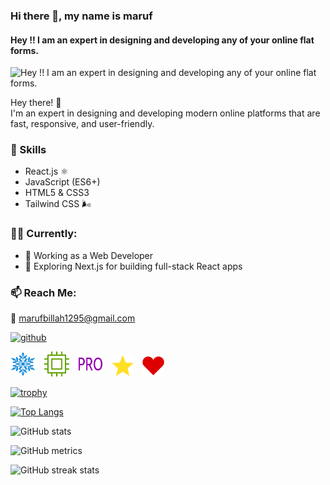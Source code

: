 ### Hi there 👋, my name is maruf
#### Hey !! I am an expert in designing and developing any of your online flat forms.
![Hey !! I am an expert in designing and developing any of your online flat forms.](https://scontent.fdac99-1.fna.fbcdn.net/v/t39.30808-6/473193955_122185078742091891_6096874707552078278_n.jpg?_nc_cat=104&ccb=1-7&_nc_sid=cc71e4&_nc_eui2=AeEq6g_MnE5wCfxj-eH-k996voIvFVnVFwO-gi8VWdUXA6l6XbZLBKM4p7qmZMZfkq_Syd_yJiyWGleE80ZCKnRi&_nc_ohc=S96iXSIE9ksQ7kNvwFjo8sE&_nc_oc=AdlZlHcAelRmTdfArFhBVYaTrLJ3BZG9nAdROjZGBzvnWR9DiGDo_MHitKNopbz_BTo&_nc_zt=23&_nc_ht=scontent.fdac99-1.fna&_nc_gid=_5DZm42xVzbTqkWfAo8L6A&oh=00_AfE-IlUSp18DW6_-RFw84loWBqDLHF9jVEQ3Q-wf-W-z4g&oe=67F92A26)

Hey there! 👋  
I'm an expert in designing and developing modern online platforms that are fast, responsive, and user-friendly.

### 🚀 Skills
- React.js ⚛️  
- JavaScript (ES6+)  
- HTML5 & CSS3  
- Tailwind CSS 🌬️

### 👨‍💻 Currently:
- 🔭 Working as a Web Developer  
- 🌱 Exploring Next.js for building full-stack React apps

### 📫 Reach Me:
📧 marufbillah1295@gmail.com


[<img src='https://cdn.jsdelivr.net/npm/simple-icons@3.0.1/icons/github.svg' alt='github' height='40'>](https://github.com/developertuls)  

<a href='https://archiveprogram.github.com/'><img src='https://raw.githubusercontent.com/acervenky/animated-github-badges/master/assets/acbadge.gif' width='40' height='40'></a> <a href='https://docs.github.com/en/developers'><img src='https://raw.githubusercontent.com/acervenky/animated-github-badges/master/assets/devbadge.gif' width='40' height='40'></a> <a href='https://github.com/pricing'><img src='https://raw.githubusercontent.com/acervenky/animated-github-badges/master/assets/pro.gif' width='40' height='40'></a> <a href='https://stars.github.com/'><img src='https://raw.githubusercontent.com/acervenky/animated-github-badges/master/assets/starbadge.gif' width='35' height='35'></a> <a href='https://docs.github.com/en/github/supporting-the-open-source-community-with-github-sponsors'><img src='https://raw.githubusercontent.com/acervenky/animated-github-badges/master/assets/sponsorbadge.gif' width='35' height='35'></a> 

[![trophy](https://github-profile-trophy.vercel.app/?username=developertuls)](https://github.com/ryo-ma/github-profile-trophy)

[![Top Langs](https://github-readme-stats.vercel.app/api/top-langs/?username=developertuls)](https://github.com/anuraghazra/github-readme-stats)

![GitHub stats](https://github-readme-stats.vercel.app/api?username=developertuls&show_icons=true&count_private=true)  

![GitHub metrics](https://metrics.lecoq.io/developertuls)  

![GitHub streak stats](https://streak-stats.demolab.com/?user=developertuls)  




<!---
developertuls/developertuls is a ✨ special ✨ repository because its `README.md` (this file) appears on your GitHub profile.
You can click the Preview link to take a look at your changes.
--->
